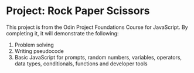 # Project: Rock Paper Scissors

This project is from the Odin Project Foundations Course for JavaScript. By
completing it, it will demonstrate the following:

1) Problem solving
2) Writing pseudocode
3) Basic JavaScript for prompts, random numbers, variables, operators, data types,
   conditionals, functions and developer tools  